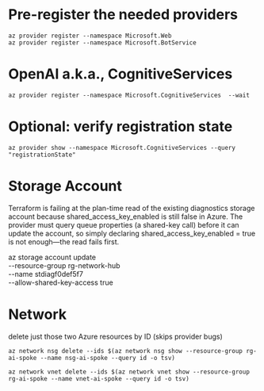 
# Pre-register the needed providers

```
az provider register --namespace Microsoft.Web
az provider register --namespace Microsoft.BotService
```

# OpenAI a.k.a., CognitiveServices

```
az provider register --namespace Microsoft.CognitiveServices  --wait
```

# Optional: verify registration state

```
az provider show --namespace Microsoft.CognitiveServices --query "registrationState"
```

# Storage Account
Terraform is failing at the plan-time read of the existing diagnostics storage account because shared_access_key_enabled is still false in Azure.
The provider must query queue properties (a shared-key call) before it can update the account, so simply declaring shared_access_key_enabled = true is not enough—the read fails first.

az storage account update \
  --resource-group rg-network-hub \
  --name stdiagf0def5f7 \
  --allow-shared-key-access true


# Network
delete just those two Azure resources by ID (skips provider bugs)
  ```
az network nsg delete --ids $(az network nsg show --resource-group rg-ai-spoke --name nsg-ai-spoke --query id -o tsv)

az network vnet delete --ids $(az network vnet show --resource-group rg-ai-spoke --name vnet-ai-spoke --query id -o tsv)
```